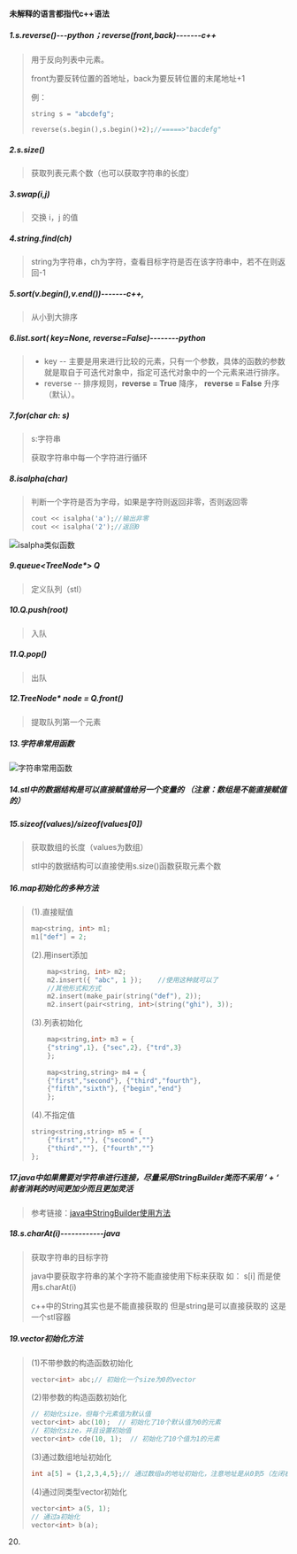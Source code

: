 #### 未解释的语言都指代c++语法

##### 1.s.reverse()---python；reverse(front,back)-------c++					

>  用于反向列表中元素。
>
>  front为要反转位置的首地址，back为要反转位置的末尾地址+1
>
>  例：
>
>  ```c++
>  string s = "abcdefg";
>  
>  reverse(s.begin(),s.begin()+2);//=====>"bacdefg"
>  ```

##### 2.s.size()							

> 获取列表元素个数（也可以获取字符串的长度）

##### 3.swap(i,j)						

> 交换 i，j 的值

##### 4.string.find(ch)				

> string为字符串，ch为字符，查看目标字符是否在该字符串中，若不在则返回-1

##### 5.sort(v.begin(),v.end())-------c++,							

> 从小到大排序

##### 6.list.sort( key=None, reverse=False)--------python

> - key -- 主要是用来进行比较的元素，只有一个参数，具体的函数的参数就是取自于可迭代对象中，指定可迭代对象中的一个元素来进行排序。
> - reverse -- 排序规则，**reverse = True** 降序， **reverse = False** 升序（默认）。

##### 7.for(char ch: s)

> s:字符串
>
> 获取字符串中每一个字符进行循环

##### 8.isalpha(char)

> 判断一个字符是否为字母，如果是字符则返回非零，否则返回零
>
> ```c++
> cout << isalpha('a');//输出非零
> cout << isalpha('2');//返回0
> ```
>

![isalpha类似函数](images/clip_image001-1596873560537.png)

##### 9.queue<TreeNode*> Q

> 定义队列（stl）

##### 10.Q.push(root)

> 入队

##### 11.Q.pop()

> 出队

##### 12.TreeNode* node = Q.front()

> 提取队列第一个元素

##### 13.字符串常用函数

![字符串常用函数 ](images/clip_image001.png)

##### 14.stl中的数据结构是可以直接赋值给另一个变量的 （**注意**：数组是不能直接赋值的）

##### 15.**sizeof**(values)/**sizeof**(values[0])

> 获取数组的长度（values为数组）
>
> stl中的数据结构可以直接使用s.size()函数获取元素个数

##### 16.map初始化的多种方法

> (1).直接赋值
>
> ```c++
> map<string, int> m1;
> m1["def"] = 2;
> ```
>
> (2).用insert添加
>
> ```c++
>     map<string, int> m2;
>     m2.insert({ "abc", 1 });    //使用这种就可以了
>     //其他形式和方式
>     m2.insert(make_pair(string("def"), 2));
>     m2.insert(pair<string, int>(string("ghi"), 3));
> ```
>
> (3).列表初始化
>
> ```c++
>     map<string,int> m3 = {
>     {"string",1}, {"sec",2}, {"trd",3}
>     };
>  
>     map<string,string> m4 = {
>     {"first","second"}, {"third","fourth"},
>     {"fifth","sixth"}, {"begin","end"}
>     };
> ```
>
> (4).不指定值
>
> ```c++
> string<string,string> m5 = {
>     {"first",""}, {"second",""}
>     {"third",""}, {"fourth",""}
> };
> ```

##### 17.java中如果需要对字符串进行连接，尽量采用StringBuilder类而不采用 ’ + ‘   前者消耗的时间更加少而且更加灵活

> 参考链接：[java中StringBuilder使用方法](https://www.cnblogs.com/onetheway2018/p/11553168.html)

##### 18.s.charAt(i)------------java

> 获取字符串的目标字符
>
> java中要获取字符串的某个字符不能直接使用下标来获取 如： s[i] 而是使用s.charAt(i)
>
> c++中的String其实也是不能直接获取的 但是string是可以直接获取的 这是一个stl容器

##### 19.vector初始化方法

> (1)不带参数的构造函数初始化
>
> ```c++
> vector<int> abc;// 初始化一个size为0的vector
> ```
>
> (2)带参数的构造函数初始化
>
> ```c++
> // 初始化size，但每个元素值为默认值
> vector<int> abc(10);  // 初始化了10个默认值为0的元素
> // 初始化size，并且设置初始值
> vector<int> cde(10, 1);  // 初始化了10个值为1的元素
> ```
>
> (3)通过数组地址初始化
>
> ```c++
> int a[5] = {1,2,3,4,5};// 通过数组a的地址初始化，注意地址是从0到5（左闭右开）
> ```
>
> (4)通过同类型vector初始化
>
> ```c++
> vector<int> a(5, 1);
> // 通过a初始化
> vector<int> b(a);
> ```

20.